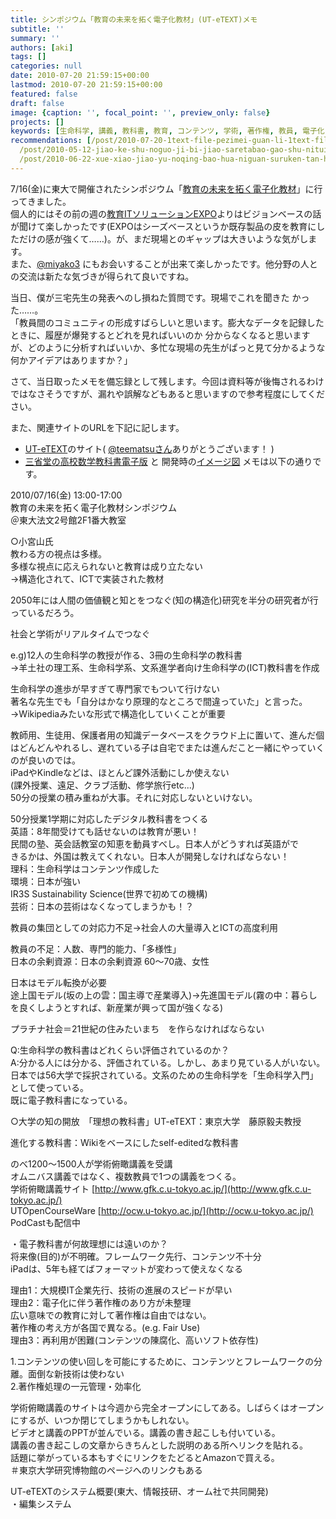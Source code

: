 ```yaml
---
title: シンポジウム「教育の未来を拓く電子化教材」(UT-eTEXT)メモ
subtitle: ''
summary: ''
authors: [aki]
tags: []
categories: null
date: 2010-07-20 21:59:15+00:00
lastmod: 2010-07-20 21:59:15+00:00
featured: false
draft: false
image: {caption: '', focal_point: '', preview_only: false}
projects: []
keywords: [生命科学, 講義, 教科書, 教育, コンテンツ, 学術, 著作権, 教員, 電子化, ut]
recommendations: [/post/2010-07-20-1text-file-pezimei-guan-li-1text-filetositedaunrodoke/,
  /post/2010-05-12-jiao-ke-shu-noguo-ji-bi-jiao-saretabao-gao-shu-nituitenomemo/,
  /post/2010-06-22-xue-xiao-jiao-yu-noqing-bao-hua-niguan-suruken-tan-hui-di-6hui-nomemo-number-johokon/]
---
```

7/16(金)に東大で開催されたシンポジウム「[教育の未来を拓く電子化教材](http://www.gfk.c.u-tokyo.ac.jp/sympo2010.html)」に行ってきました。  
個人的にはその前の週の[教育ITソリューションEXPO](http://www.edix-expo.jp/)よりはビジョンベースの話が聞けて楽しかったです(EXPOはシーズベースというか既存製品の皮を教育にしただけの感が強くて……)。が、まだ現場とのギャップは大きいような気がします。  
また、[@miyako3](http://twitter.com/miyaco3) にもお会いすることが出来て楽しかったです。他分野の人との交流は新たな気づきが得られて良いですね。

当日、僕が三宅先生の発表へのし損ねた質問です。現場でこれを聞きた かった……。  
「教員間のコミュニティの形成すばらしいと思います。膨大なデータを記録したときに、履歴が爆発するとどれを見ればいいのか 分からなくなると思いますが、どのように分析すればいいか、多忙な現場の先生がぱっと見て分かるような何かアイデアはありますか？」

さて、当日取ったメモを備忘録として残します。今回は資料等が後悔されるわけではなさそうですが、漏れや誤解などもあると思いますので参考程度にしてください。

また、関連サイトのURLを下記に記します。

- [UT-eTEXT](http://ut-etext.ocw.u-tokyo.ac.jp/page.top/)のサイト( [@teematsuさん](http://twitter.com/teematsu)ありがとうございます！ )
- [三省堂の高校数学教科書電子版](http://coref.u-tokyo.ac.jp/sanseidomt_shinsei) と 開発時の[イメージ図](http://www.crest.sist.chukyo-u.ac.jp/~crest/tools/tool3.html)
メモは以下の通りです。

2010/07/16(金) 13:00-17:00  
教育の未来を拓く電子化教材シンポジウム  
＠東大法文2号館2F1番大教室

○小宮山氏  
教わる方の視点は多様。  
多様な視点に応えられないと教育は成り立たない  
→構造化されて、ICTで実装された教材

2050年には人間の価値観と知とをつなぐ(知の構造化)研究を半分の研究者が行っているだろう。

社会と学術がリアルタイムでつなぐ

e.g)12人の生命科学の教授が作る、3冊の生命科学の教科書  
→羊土社の理工系、生命科学系、文系進学者向け生命科学の(ICT)教科書を作成

生命科学の進歩が早すぎて専門家でもついて行けない  
著名な先生でも「自分はかなり原理的なところで間違っていた」と言った。  
→Wikipediaみたいな形式で構造化していくことが重要

教師用、生徒用、保護者用の知識データベースをクラウド上に置いて、進んだ個はどんどんやれるし、遅れている子は自宅でまたは進んだこと一緒にやっていくのが良いのでは。  
iPadやKindleなどは、ほとんど課外活動にしか使えない  
(課外授業、遠足、クラブ活動、修学旅行etc...)  
50分の授業の積み重ねが大事。それに対応しないといけない。

50分授業1学期に対応したデジタル教科書をつくる  
英語：8年間受けても話せないのは教育が悪い！  
民間の塾、英会話教室の知恵を動員すべし。日本人がどうすれば英語がで  
きるかは、外国は教えてくれない。日本人が開発しなければならない！  
理科：生命科学はコンテンツ作成した  
環境：日本が強い  
IR3S Sustainability Science(世界で初めての機構)  
芸術：日本の芸術はなくなってしまうかも！？

教員の集団としての対応力不足→社会人の大量導入とICTの高度利用

教員の不足：人数、専門的能力、「多様性」  
日本の余剰資源：日本の余剰資源 60〜70歳、女性

日本はモデル転換が必要  
途上国モデル(坂の上の雲：国主導で産業導入)→先進国モデル(霧の中：暮らしを良くしようとすれば、新産業が興って国が強くなる)

プラチナ社会＝21世紀の住みたいまち　を作らなければならない

Q:生命科学の教科書はどれくらい評価されているのか？  
A:分かる人には分かる、評価されている。しかし、あまり見ている人がいない。  
日本では56大学で採択されている。文系のための生命科学を「生命科学入門」として使っている。  
既に電子教科書になっている。

○大学の知の開放　「理想の教科書」UT-eTEXT：東京大学　藤原毅夫教授

進化する教科書：Wikiをベースにしたself-editedな教科書

のべ1200〜1500人が学術俯瞰講義を受講  
オムニバス講義ではなく、複数教員で1つの講義をつくる。  
学術俯瞰講義サイト [http://www.gfk.c.u-tokyo.ac.jp/](http://www.gfk.c.u-tokyo.ac.jp/)  
UTOpenCourseWare [http://ocw.u-tokyo.ac.jp/](http://ocw.u-tokyo.ac.jp/)  
PodCastも配信中

・電子教科書が何故理想には遠いのか？  
将来像(目的)が不明確。フレームワーク先行、コンテンツ不十分  
iPadは、5年も経てばフォーマットが変わって使えなくなる

理由1：大規模IT企業先行、技術の進展のスピードが早い  
理由2：電子化に伴う著作権のあり方が未整理  
広い意味での教育に対して著作権は自由ではない。  
著作権の考え方が各国で異なる。(e.g. Fair Use)  
理由3：再利用が困難(コンテンツの陳腐化、高いソフト依存性)

1.コンテンツの使い回しを可能にするために、コンテンツとフレームワークの分離。面倒な新技術は使わない  
2.著作権処理の一元管理・効率化

学術俯瞰講義のサイトは今週から完全オープンにしてある。しばらくはオープンにするが、いつか閉じてしまうかもしれない。  
ビデオと講義のPPTが並んでいる。講義の書き起こしも付いている。  
講義の書き起こしの文章からきちんとした説明のある所へリンクを貼れる。  
話題に挙がっている本もすぐにリンクをたどるとAmazonで買える。  
＃東京大学研究博物館のページへのリンクもある

UT-eTEXTのシステム概要(東大、情報技研、オーム社で共同開発)  
・編集システム


